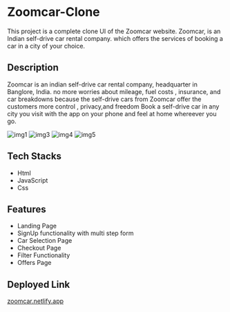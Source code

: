 # Zoomcar-Clone
This project is a complete clone UI of the Zoomcar website. Zoomcar, is an Indian self-drive car rental company. which offers the services of booking a car in a city of your choice.

## Description
Zoomcar is an indian self-drive car rental company, headquarter in Banglore, India. no more worries about mileage, fuel costs , insurance, and car breakdowns because the self-drive cars from Zoomcar offer the customers more control , privacy,and freedom Book a self-drive car in any city you visit with the app on your phone and feel at home whereever you go.


<img src="https://i.postimg.cc/c1bqsP1G/Screenshot-1006.png" alt="img1">
<img src="https://i.postimg.cc/7P7ckhR0/Screenshot-1008.png" alt="img3">
<img src="https://i.postimg.cc/C5Nsx3kT/Screenshot-1009.png" alt="img4">
<img src="https://i.postimg.cc/d3qGp5XW/Screenshot-1010.png" alt="img5">


## Tech Stacks
- Html
- JavaScript
- Css

## Features
- Landing Page
- SignUp functionality with multi step form
- Car Selection Page
- Checkout Page
- Filter Functionality
- Offers Page

## Deployed Link
<a href="https://incomparable-marzipan-d38d20.netlify.app/home.html">zoomcar.netlify.app</a>
